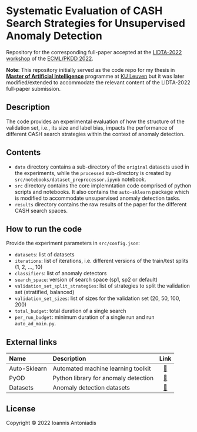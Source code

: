 # Systematic Evaluation of CASH Search Strategies for Unsupervised Anomaly Detection
Repository for the corresponding full-paper accepted at the [LIDTA-2022 workshop](https://lidta.dcc.fc.up.pt/) of the [ECML/PKDD 2022](https://2022.ecmlpkdd.org/).

**Note**: This repository initially served as the code repo for my thesis in **[Master of Artificial Intelligence](https://wms.cs.kuleuven.be/cs/studeren/master-artificial-intelligence)** programme at [KU Leuven](https://www.kuleuven.be/english/kuleuven) but it was later modified/extended to accommodate the relevant content of the LIDTA-2022 full-paper submission.


## Description
The code provides an experimental evaluation of how the structure of the validation set, i.e., its size and label bias, impacts the performance of different CASH search strategies within the context of anomaly detection.

## Contents
- `data` directory contains a sub-directory of the `original` datasets used in the experiments, while the `processed` sub-directory is created by `src/notebooks/dataset_preprocessor.ipynb` notebook.
- `src` directory contains the core implemntation code comprised of python scripts and notebooks. It also contains the `auto-sklearn` package which is modified to accommodate unsupervised anomaly detection tasks.
- `results` directory contains the raw results of the paper for the different CASH search spaces.

## How to run the code
Provide the experiment parameters in `src/config.json`:
- `datasets`: list of datasets
- `iterations`: list of iterations, i.e. different versions of the train/test splits (1, 2, ..., 10)
- `classifiers`: list of anomaly detectors
- `search_space`: version of search space (sp1, sp2 or default)
- `validation_set_split_strategies`: list of strategies to split the validation set (stratified, balanced)
- `validation_set_sizes`: list of sizes for the validation set (20, 50, 100, 200)
- `total_budget`: total duration of a single search
- `per_run_budget`: minimum duration of a single run
and run `auto_ad_main.py`.

## External links

| Name | Description | Link |
|:------------- |:------------- |:-------------:|
| Auto-Sklearn | Automated machine learning toolkit | [:link:](https://www.coursera.org/account/accomplishments/certificate/RMLFKH4CJZM4) |
| PyOD | Python library for anomaly detection | [:link:](https://pyod.readthedocs.io/en/latest/index.html) |
| Datasets | Anomaly detection datasets | [:link:](https://pyod.readthedocs.io/en/latest/index.html) |

## License
Copyright © 2022 Ioannis Antoniadis
